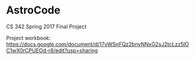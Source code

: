 # AstroCode
CS 342 Spring 2017 Final Project

Project workbook: https://docs.google.com/document/d/17vWSnFQz2bnyNNxG2sJ2tcLzz5lOC1wX0rCPUEOd-r8/edit?usp=sharing

